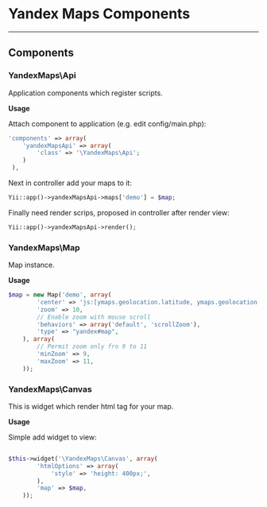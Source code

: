 # Yandex Maps Components #

* * *

## Components ##

### YandexMaps\Api ###

Application components which register scripts.

__Usage__

Attach component to application (e.g. edit config/main.php):
```php
'components' => array(
	'yandexMapsApi' => array(
		'class' => '\YandexMaps\Api';
	)
 ),
 ```

 Next in controller add your maps to it:
```php
Yii::app()->yandexMapsApi->maps['demo'] = $map;
```

Finally need render scrips, proposed in controller after render view:
```php
Yii::app()->yandexMapsApi->render();
```

### YandexMaps\Map ###

Map instance.

__Usage__

```php
$map = new Map('demo', array(
		'center' => 'js:[ymaps.geolocation.latitude, ymaps.geolocation.longitude]',
		'zoom' => 10,
		// Enable zoom with mouse scroll
		'behaviors' => array('default', 'scrollZoom'),
		'type' => "yandex#map",
	), array(
		// Permit zoom only fro 9 to 11
		'minZoom' => 9,
		'maxZoom' => 11,
	));
```

### YandexMaps\Canvas ###

This is widget which render html tag for your map.

__Usage__

Simple add widget to view:
```php

$this->widget('\YandexMaps\Canvas', array(
		'htmlOptions' => array(
			'style' => 'height: 400px;',
		),
		'map' => $map,
	));
```